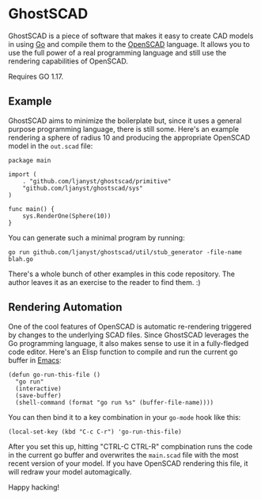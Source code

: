 
GhostSCAD
=========

GhostSCAD is a piece of software that makes it easy to create CAD models in
using [Go][golang] and compile them to the [OpenSCAD][openscad] language. It
allows you to use the full power of a real programming language and still use
the rendering capabilities of OpenSCAD.

Requires GO 1.17.

Example
-------

GhostSCAD aims to minimize the boilerplate but, since it uses a general purpose
programming language, there is still some. Here's an example rendering a sphere
of radius 10 and producing the appropriate OpenSCAD model in the `out.scad`
file:

```golang
package main

import (
	. "github.com/ljanyst/ghostscad/primitive"
	"github.com/ljanyst/ghostscad/sys"
)

func main() {
	sys.RenderOne(Sphere(10))
}
```

You can generate such a minimal program by running:

    go run github.com/ljanyst/ghostscad/util/stub_generator -file-name blah.go

There's a whole bunch of other examples in this code repository. The author
leaves it as an exercise to the reader to find them. :)

Rendering Automation
--------------------

One of the cool features of OpenSCAD is automatic re-rendering triggered by
changes to the underlying SCAD files. Since GhostSCAD leverages the Go
programming language, it also makes sense to use it in a fully-fledged code
editor. Here's an Elisp function to compile and run the current go buffer in
[Emacs][emacs]:

```elisp
(defun go-run-this-file ()
  "go run"
  (interactive)
  (save-buffer)
  (shell-command (format "go run %s" (buffer-file-name))))
```

You can then bind it to a key combination in your `go-mode` hook like this:

```elisp
(local-set-key (kbd "C-c C-r") 'go-run-this-file)
```

After you set this up, hitting "CTRL-C CTRL-R" compbination runs the code in the
current go buffer and overwrites the `main.scad` file with the most recent
version of your model. If you have OpenSCAD rendering this file, it will redraw
your model automagically.

Happy hacking!

[golang]: https://golang.org/
[openscad]: https://openscad.org/
[emacs]: https://www.gnu.org/software/emacs/
